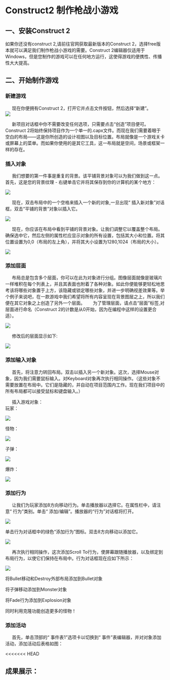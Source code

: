 # Construct2 制作枪战小游戏
## 一、安装Construct 2
如果你还没有construct 2,请前往官网获取最新版本的Construct 2，选择free版本就可以满足我们制作枪战小游戏的需要。Construct 2编辑器仅适用于Windows，但是您制作的游戏可以在任何地方运行，这使得游戏的便携性、传播性大大提高。
## 二、开始制作游戏

### 新建游戏
&ensp;&ensp;&ensp;现在你便拥有Construct 2，打开它并点击文件按钮，然后选择“新建”。  
![](http://gamerboom.com/wp-content/uploads/2012/05/file-newfrom-scirra.com_.png)

&ensp;&ensp;&ensp;新项目对话框中你不需要改变任何选项，只需要点击“创造”项目便可。Construct 2将始终保持项目作为一个单一的.capx文件。而现在我们需要着眼于空白的布局——这是你所创造的设计视图以及目标位置。布局就像是一个游戏关卡或屏幕上的菜单。而如果你使用的是其它工具，这一布局就是空间，场景或框架一样的存在。
### 插入对象
&ensp;&ensp;&ensp;我们想要的第一件事是重复的背景。该平铺背景对象可以为我们做到这一点。首先，这是您的背景纹理 - 右键单击​​它并将其保存到你的计算机的某个地方：

![](https://www.scirra.com/images/articles/bg.png)

&ensp;&ensp;&ensp;现在，双击布局中的一个空格来插入一个新的对象,一旦出现“ 插入新对象”对话框，双击“平铺的背景”对象以插入它。

![](https://www.scirra.com/images/articles/insertobject.png)

&ensp;&ensp;&ensp;现在，你应该在布局中看到平铺的背景对象。让我们调整它以覆盖整个布局。确保选中它，然后左侧的属性栏应显示对象的所有设置，包括其大小和位置。将其位置设置为0,0（布局的左上角），并将其大小设置为1280,1024（布局的大小）。

![](https://www.scirra.com/images/articles/tiledproperties.png)
### 添加层面
&ensp;&ensp;&ensp;布局总是包含多个层面，你可以在此为对象进行分组。图像层面就像是玻璃片一样堆积在每个列表上，并且其表面也附着了各种对象。如此你便能够更轻松地思考该将哪些对象置于上方，该隐藏或锁定哪些对象，并进一步明确视差效果等。举个例子来说吧，在一款游戏中我们希望将所有内容呈现在背景图层之上，所以我们便在其它对象之上创造了另外一个层面。
&ensp;&ensp;&ensp;为了管理层面，请点击“层面”标签,对层面进行命名（Construct 2的计数是从0开始，因为在编程中这样的设置更合适）。

![](http://gamerboom.com/wp-content/uploads/2012/05/layers-tabfrom-scirra.png)

&ensp;&ensp;&ensp;修改后的层面显示如下:


![](http://gamerboom.com/wp-content/uploads/2012/05/layers-barfrom-scirra.png)

### 添加输入对象
&ensp;&ensp;&ensp;首先，将注意力转回布局。双击以插入另一个新对象。这次，选择Mouse对象，因为我们需要鼠标输入。对Keyboard对象再次执行相同操作。（这些对象不需要放置在布局中。它们是隐藏的，并自动在项目范围内工作。现在我们项目中的所有布局都可以接受鼠标和键盘输入。）

&ensp;&ensp;&ensp;插入游戏对象：  
玩家：

![](https://www.scirra.com/images/articles/player.png)

怪物：

![](https://www.scirra.com/images/articles/monster.png)

子弹：

![](https://www.scirra.com/images/articles/Bullet.png)

爆炸：

![](https://www.scirra.com/images/articles/explode.png)

### 添加行为
&ensp;&ensp;&ensp;让我们为玩家添加8方向移动行为。单击播放器以选择它。在属性栏中，请注意“ 行为”类别。单击“ 添加/编辑”。播放器的“行为”对话框将打开。

![](https://www.scirra.com/images/articles/openbehaviors.png)

单击行为对话框中的绿色“添加行为”图标。双击8方向移动以添加它。


![](https://www.scirra.com/images/articles/add8dir.png)

&ensp;&ensp;&ensp;再次执行相同操作，这次添加Scroll To行为，使屏幕跟随播放器，以及绑定到布局行为，以使它们保持在布局中。行为对话框现在应如下所示：

![](https://www.scirra.com/images/articles/playerbehaviors_2.png)

将Bullet移动和Destroy外部布局添加到Bullet对象

将子弹移动添加到Monster对象

将Fade行为添加到Explosion对象

同时利用克隆功能创造更多的怪物！

### 添加活动
&ensp;&ensp;&ensp;首先，单击顶部的“ 事件表1”选项卡以切换到“ 事件”表编辑器，并对对象添加活动，添加活动后表格如图：

<<<<<<< HEAD
## 成果展示：